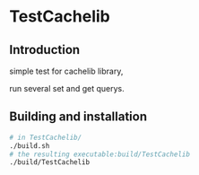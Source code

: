 # TestCachelib
## Introduction
simple test for cachelib library,

run several set and get querys.
## Building and installation
```bash
# in TestCachelib/
./build.sh
# the resulting executable:build/TestCachelib
./build/TestCachelib
```